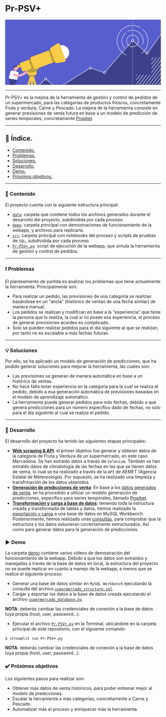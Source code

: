 # **Pr-PSV+**

![portada](https://github.com/dapafer/auto_Pr-PSV/blob/main/images/sales_preds.png)

---

Pr-PSV+ es la mejora de la herramienta de gestión y control de pedidos de un supermercado, para las categorías de productos frescos, concretamente Fruta y verdura, Carne y Pescado. La mejora de la herramienta consiste en generar previsiones de venta futura en base a un modelo de predicción de series temporales, concretamente [Prophet](https://facebook.github.io/prophet/).

---
## 📌 **Índice.**

- [Contenido.](#contenido)
- [Problemas.](#problemas)
- [Soluciones.](#soluciones)
- [Desarrollo.](#desarrollo)
- [Demo.](#demo)
- [Próximos objetivos.](#proximos_objetivos)

---
<a name='contenido'/>

### 📂 **Contenido**

El proyecto cuenta con la siguiente estructura principal:

- [`data`](https://github.com/dapafer/auto_Pr-PSV/tree/main/data): carpeta que contiene todos los archivos generados durante el desarrollo del proyecto, subdividida por cada proceso.
- [`demo`](https://github.com/dapafer/auto_Pr-PSV/tree/main/demo): carpeta principal con demostraciones de funcionamiento de la webapp, y archivos para replicarla.
- [`src`](https://github.com/dapafer/auto_Pr-PSV/tree/main/src): carpeta principal con notebooks del proceso y scripts de pruebas de `SQL`, subdividida por cada proceso.
- [`Pr-PSV+.py`](https://github.com/dapafer/auto_Pr-PSV/blob/main/Pr-PSV%2B.py): script de ejecución de la webapp, que simula la herramienta de gestión y control de pedidos.

---
<a name='problemas'/>

### ❗️ **Problemas**

El planteamiento de partida es analizar los problemas que tiene actualmente la herramienta. Principalmente son:

- Para realizar un pedido, las previsiones de una categoría se realizan basándose en un "ancla" (histórico de ventas de una fecha similar) de manera manual.
- Los pedidos se realizan y modifican en base a la "experiencia" que tiene la persona que lo realiza, la cual si no posee esa experiencia, el proceso de generar previsiones acordes es complicado.
- Solo se pueden realizar pedidos para el día siguiente al que se realizan, por tanto no es escalable a más fechas futuras.

---
<a name='soluciones'/>

### 💡 **Soluciones**

Por ello, se ha aplicado un modelo de generación de predicciones, que ha podido generar soluciones para mejorar la herramienta, las cuales son:

- Las previsiones se generan de manera automática en base a un histórico de ventas.
- No hace falta tener experiencia en la categoría para la cual se realiza el pedido, debido a esa generación automática de previsiones basadas en el modelo de aprendizaje automático.
- La herramienta puede generar pedidos para más fechas, debido a que genera predicciones para un número específico dado de fechas, no solo para el día siguiente al cual se realiza el pedido.

---
<a name='desarrollo'/>

### 📝 **Desarrollo**

El desarrollo del proyecto ha tenido las siguientes etapas principales:

- [**Web scraping & API**](https://github.com/dapafer/auto_Pr-PSV/tree/main/src/scraping): el primer objetivo fue generar y obtener datos de la categoría de Fruta y Verdura de un supermercado, en este caso Mercadona. Se han extraído datos a través de `Selenium`. También se han extraído datos de climatología de las fechas en las que se tienen datos de venta, lo cual se ha realizado a través de la `API` de AEMET (Agencia Estatal de Metereología). Por supuesto, se ha realizado una limpieza y transfrmación de los datos obtenidos.
- [**Generación de predicciones de venta**](https://github.com/dapafer/auto_Pr-PSV/tree/main/src/preds): En base a los [datos generados de venta](https://github.com/dapafer/auto_Pr-PSV/blob/main/src/database/random_data_values_fyv.ipynb), se ha procedido a utilizar un modelo generación de predicciones, específico para series temporales, llamado [Prophet](https://github.com/dapafer/auto_Pr-PSV/blob/main/src/preds/preds_fyv_prevision.ipynb).
- [**Transformación y carga a base de datos**](https://github.com/dapafer/auto_Pr-PSV/tree/main/src/database): teniendo toda la estructura creada y transformada de tablas y datos, hemos realizado la [exportación y carga](https://github.com/dapafer/auto_Pr-PSV/blob/main/src/database/supermercado_database_to_workbench.ipynb) a una base de datos en MySQL Workbench. Posteriormente, hemos realizado unas [consultas](https://github.com/dapafer/auto_Pr-PSV/blob/main/data/sql/filters.sql), para comprobar que la estructura y los datos estuvieran correctamente estructurados. Así como para generar datos para la generación de predicciones.

<a name='demo'/>

### ▶️ **Demo**

La carpeta [demo](https://github.com/dapafer/auto_Pr-PSV/tree/main/demo) contiene varios vídeos de demostración del funcionamiento de la webapp. Debido a que los datos son extraídos y manejados a través de la base de datos en local, la estructura del proyecto no se puede replicar en cuanto a manejo de la webapp, a menos que se realice el siguiente proceso:

- Generar una base de datos similar en `MySQL Workbench` ejecutando la consulta del archivo [`supermercado_structure.sql`](https://github.com/dapafer/auto_Pr-PSV/blob/main/demo/supermercado_structure.sql).
- Cargar y exportar los datos a la base de datos creada ejecutando el archivo [`supermercado_database.py`](https://github.com/dapafer/auto_Pr-PSV/blob/main/demo/supermercado_database.py).

**NOTA**: deberás cambiar las credenciales de conexión a la base de datos tuya propia (host, user, password...).

- Ejecutar el archivo [`Pr-PSV+.py`](https://github.com/dapafer/auto_Pr-PSV/blob/main/Pr-PSV%2B.py) en la Terminal, ubicándote en la carpeta principal de este repositorio, con el siguiente comando:

```
$ streamlit run Pr-PSV+.py
```
**NOTA**: deberás cambiar las credenciales de conexión a la base de datos tuya propia (host, user, password...).

<a name='proximos_objetivos'/>

### ✔️ **Próximos objetivos**

Los siguientes pasos para realizar son:
- Obtener más datos de  venta históricos, para poder entrenar mejor al modelo de predicciones.
- Escalar la herramienta a más categorías, concretamente a Carne y Pescado.
- Automatizar más el proceso y enriquecer más la herramienta.
